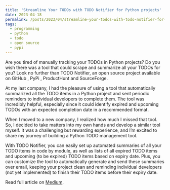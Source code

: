 ```yaml
---
title: 'Streamline Your TODOs with TODO Notifier for Python projects'
date: 2023-04-18
permalink: /posts/2023/04/streamline-your-todos-with-todo-notifier-for-python-projects/
tags:
  - programming
  - python
  - todo
  - open source
  - pypi
---
```


Are you tired of manually tracking your TODOs in Python projects? Do you wish there was
a tool that could scrape and summarize all your TODOs for you? Look no further than TODO
Notifier, an open source project available on GitHub , PyPi , ProductHunt and
SourceForge.

At my last company, I had the pleasure of using a tool that automatically summarized all
the TODO items in a Python project and sent periodic reminders to individual developers
to complete them. The tool was incredibly helpful, especially since it could identify
expired and upcoming TODOs with an expected completion date in a recommended format.

When I moved to a new company, I realized how much I missed that tool. So, I decided to
take matters into my own hands and develop a similar tool myself. It was a challenging
but rewarding experience, and I’m excited to share my journey of building a Python TODO
management tool.

With TODO Notifier, you can easily set up automated summaries of all your TODO items in
code by module, as well as lists of all expired TODO items and upcoming (to be expired)
TODO items based on expiry date. Plus, you can customize the tool to automatically
generate and send these summaries over email, keeping your project clean and reminding
individual developers (not yet implemented) to finish their TODO items before their
expiry date.

Read full article on
[Medium](https://at-k.medium.com/streamline-your-todos-with-todo-notifier-for-python-projects-6f95c03a2d34).
